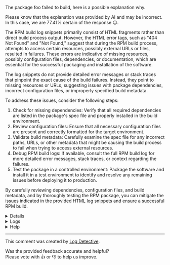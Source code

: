 The package foo failed to build, here is a possible explanation why.

Please know that the explanation was provided by AI and may be incorrect.
In this case, we are 77.41% certain of the response :neutral_face:.

The RPM build log snippets primarily consist of HTML fragments rather than direct build process output. However, the HTML error tags, such as "404 Not Found" and "Not Found," suggest that during the RPM build process, attempts to access certain resources, possibly external URLs or files, resulted in failures. These errors are indicative of missing resources, possibly configuration files, dependencies, or documentation, which are essential for the successful packaging and installation of the software.

The log snippets do not provide detailed error messages or stack traces that pinpoint the exact cause of the build failures. Instead, they point to missing resources or URLs, suggesting issues with package dependencies, incorrect configuration files, or improperly specified build metadata.

To address these issues, consider the following steps:

1. Check for missing dependencies: Verify that all required dependencies are listed in the package's spec file and properly installed in the build environment.
2. Review configuration files: Ensure that all necessary configuration files are present and correctly formatted for the target environment.
3. Validate build metadata: Carefully examine the spec file for any incorrect paths, URLs, or other metadata that might be causing the build process to fail when trying to access external resources.
4. Debug RPM build logs: If available, consult the full RPM build log for more detailed error messages, stack traces, or context regarding the failures.
5. Test the package in a controlled environment: Package the software and install it in a test environment to identify and resolve any remaining issues before deploying it to production.

By carefully reviewing dependencies, configuration files, and build metadata, and by thoroughly testing the RPM package, you can mitigate the issues indicated in the provided HTML log snippets and ensure a successful RPM build.

<details>
<ul>

<li>
<b>Line 0:</b> <code><!DOCTYPE HTML PUBLIC "-//IETF//DTD HTML 2.0//EN">
</code>
The provided RPM build log snippet is a small excerpt from a larger log file, containing a single line of output. This line is an HTML 2.0 doctype declaration, starting with `<!DOCTYPE HTML 2.0 PUBLIC "-//IETF//DTD HTML 2.0//EN">`. This line indicates that the following content is an HTML 2.0 document, adhering to the Internet Engineering Task Force (IETF) specifications. In this particular case, it's not clear if this doctype declaration is part of the RPM build process or if it's embedded within the packaged application or documentation.

The snippet does not provide any direct information about the RPM build itself, such as build status, error messages, or package details. It merely displays the beginning of an HTML document, which could potentially be part of an RPM package's metadata or documentation.
</li>

<li>
<b>Line 2:</b> <code><html><head>
</code>
This is an excerpt from an HTML document, specifically the opening tag and header section. It indicates the start of an HTML file, with the '<html>' tag, followed by '<head>', which contains metadata and other elements that are not displayed on the webpage but provide essential information about the document, such as character encoding, stylesheets, scripts, and more. The snippet provided only shows the opening tags for '<html>' and '<head>', without any content within these tags.
</li>

<li>
<b>Line 3:</b> <code><title>404 Not Found</title>
</code>
This RPM build log snippet is displaying a portion of an HTML error page, specifically the title tag, indicating a "404 Not Found" error. This suggests that during the RPM (Red Hat Package Manager) build process, an attempt was made to access a resource that could not be located, resulting in a standard HTTP 404 error response. The content provided is limited to just the title tag, offering no additional context or details about the underlying cause or location of the missing resource.
</li>

<li>
<b>Line 4:</b> <code></head><body>
</code>
This snippet from an RPM build log indicates the end of the HTML document's body section. Specifically, it shows the closing body tag ('</body>') and the opening HTML body tag ('<body>'), followed by a newline character ('\n'). The number '(4,' suggests that this line is the fourth line in the log file, but it does not provide context about the overall build process, errors, or successes.
</li>

<li>
<b>Line 5:</b> <code><h1>Not Found</h1>
</code>
The provided RPM build log snippet is a line from a text output, specifically displaying an HTML heading element. It indicates an error or missing resource, represented by the '<h1>Not Found</h1>' tag, suggesting that the system could not locate the expected content or file during the RPM package build process. The '\n' denotes a newline character.
</li>

<li>
<b>Line 6:</b> <code><p>The requested URL was not found on this server.</p>
</code>
The provided RPM build log snippet contains an HTML paragraph tag indicating an HTTP 404 error. This error signifies that the requested URL or resource was not located on the server. The snippet specifically shows the error message encapsulated within <p> and </p> tags, suggesting it's a rendered representation rather than raw log data. The newline character (\n) implies this was extracted from a larger text block or file. The log snippet does not provide additional context, such as the source of the request, timestamps, or other related error information.
</li>

<li>
<b>Line 7:</b> <code></body></html>
</code>
The provided RPM build log snippet is a line indicating the end of an HTML document. It signifies the closing of the body and html tags, marking the conclusion of the webpage content. The '\n' denotes a newline character, signifying the end of the line in the source code. This snippet is unrelated to the RPM (Red Hat Package Manager) build process itself, but rather likely originates from a web-related context within the build environment.
</li>

</ul>
</details>

<details>
  <summary>Logs</summary>
  <p>
    Log Detective analyzed the following logs files to provide an explanation:
  </p>

  <ul>
    <li><a href="https://kojipkgs.fedoraproject.org/work/tasks/1406/132051406/root.log">https://kojipkgs.fedoraproject.org/work/tasks/1406/132051406/root.log</a></li>
  </ul>

  <p>
    Additional logs are available from:
    <ul>
    <li><a href="https://gitlab.foobar.baz//-/jobs/1/artifacts/download">artifacts.zip</a></li>
  </ul>
  </p>

  <p>
    Please know that these log files are automatically removed after some
    time, so you might need a backup.
  </p>
</details>

<details>
  <summary>Help</summary>
  <p>Don't hesitate to reach out.</p>

  <ul>
    <li><a href="https://github.com/fedora-copr/logdetective">Upstream</a></li>
    <li><a href="https://github.com/fedora-copr/logdetective/issues">Issue tracker</a></li>
    <li><a href="https://redhat.enterprise.slack.com/archives/C06DWNVKKDE">Slack</a></li>
    <li><a href="https://log-detective.com/documentation">Documentation</a></li>
  </ul>
</details>


---
This comment was created by [Log Detective][log-detective].

Was the provided feedback accurate and helpful? <br>Please vote with :thumbsup:
or :thumbsdown: to help us improve.<br>



[log-detective]: https://log-detective.com/
[contact]: https://github.com/fedora-copr